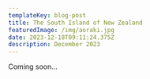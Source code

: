 ```yaml
---
templateKey: blog-post
title: The South Island of New Zealand
featuredImage: /img/aoraki.jpg
date: 2023-12-18T09:11:24.375Z
description: December 2023
---
```

C﻿oming soon...